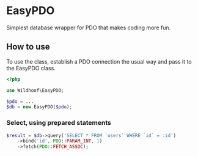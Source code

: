 # EasyPDO
Simplest database wrapper for PDO that makes coding more fun.

## How to use
To use the class, establish a PDO connection the usual way and pass it to the EasyPDO class.
```php
<?php

use Wildhoof\EasyPDO;

$pdo = ...
$db = new EasyPDO($pdo);
```

### Select, using prepared statements

```php
$result = $db->query('SELECT * FROM `users` WHERE `id` = :id')
    ->bind('id', PDO::PARAM_INT, 1)
    ->fetch(PDO::FETCH_ASSOC);
```
